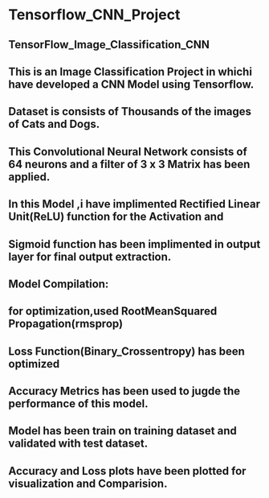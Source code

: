 # Tensorflow_CNN_Project
## TensorFlow_Image_Classification_CNN
## This is an Image Classification Project in whichi have developed a  CNN Model using Tensorflow.
## Dataset is consists of Thousands of the images of Cats and Dogs.
## This Convolutional Neural Network consists of 64 neurons and a filter of 3 x 3 Matrix has been applied.
##  In this Model ,i have implimented Rectified Linear Unit(ReLU) function for the Activation and 
##  Sigmoid function has been implimented in output layer for final output extraction.
## Model Compilation:
##      for optimization,used RootMeanSquared Propagation(rmsprop)
##      Loss Function(Binary_Crossentropy) has been optimized
##      Accuracy Metrics has been used to jugde the performance of this model.
##  Model has been train on training dataset and validated with test dataset.
##  Accuracy and Loss plots have been plotted for visualization and Comparision.
